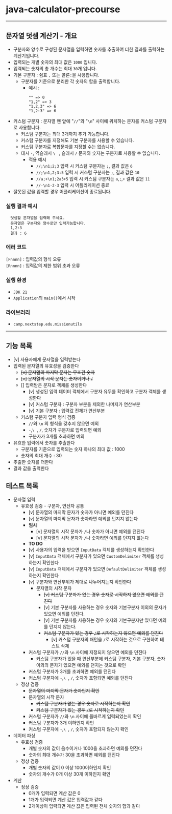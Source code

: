 # java-calculator-precourse

---

## 문자열 덧셈 계산기 - 개요
- 구분자와 양수로 구성된 문자열을 입력하면 숫자를 추출하여 더한 결과를 출력하는 계산기입니다.
- 입력되는 개별 숫자의 최대 값은 `1000` 입니다.
- 입력되는 숫자의 총 개수는 최대 `30`개 입니다.
- 기본 구분자 : 쉼표 `,` 또는 콜론`:`을 사용합니다.
  - 구분자를 기준으로 분리한 각 숫자의 합을 출력합니다.
    - 예시 :
        ```
        "" => 0
        "1,2" => 3
        "1,2,3" => 6
        "1,2:3" => 6
        ```
- 커스텀 구분자 : 문자열 맨 앞에 "`//`"와 "`\n`" 사이에 위치하는 문자를 커스텀 구분자로 사용합니다.
  - 커스텀 구분자는 최대 3개까지 추가 가능합니다.
  - 커스텀 구분자를 지정해도 기본 구분자를 사용할 수 있습니다.
  - 커스텀 구분자로 복합문자를 지정할 수는 없습니다.
  - 대시 `-`, 역슬래시 `\ ` , 슬래시 `/` 문자와 숫자는 구분자로 사용할 수 없습니다.
    - 적용 예시
      - `//;\n1;2;3` 입력 시 커스텀 구분자는 `;`, 결과 값은 `6`
      - `//;\n1,2;3:5` 입력 시 커스텀 구분자는 `;`, 결과 값은 `10`
      - `//a;+\n1;2a3+5` 입력 시 커스텀 구분자는 `a`,`;`,`+` 결과 값은 `11`
      - `//-\n1-2-3` 입력 시 어플리케이션 종료
- 잘못된 값을 입력할 경우 어플리케이션이 종료됩니다.

### 실행 결과 예시
```
  덧셈할 문자열을 입력해 주세요.
  문자열은 구분자와 양수로만 입력가능합니다.
  1,2:3
  결과 : 6
```

### 에러 코드
`[Fnnnn]` : 입력값의 형식 오류   
`[Rnnnn]` : 입력값의 제한 범위 초과 오류

### 실행 환경
- `JDK 21`
- `Application`의 `main()`에서 시작

### 라이브러리
  - `camp.nextstep.edu.missionutils`

---

## 기능 목록
- [v] 사용자에게 문자열을 입력받는다
- 입력된 문자열의 유효성을 검증한다
  - ~~[v] 문자열의 마지막 문자는 무조건 숫자~~
  - ~~[v] 문자열의 시작 문자는 숫자이거나 `/`~~
  - [] 입력받은 문자로 객체를 생성한다
    - [v] 생성된 입력 데이터 객체에서 구분자 유무를 확인하고 구분자 객체를 생성한다
    - [v] 커스텀 구분자 : 구분자 부분을 제외한 나머지가 연산부분
    - [v] 기본 구분자 : 입력값 전체가 연산부분
  - 커스텀 구분자 입력 형식 검증
    - `//`와 `\n` 의 형식을 갖추지 않으면 예외
    - `-`,`\ `, `/`, 숫자가 구분자로 입력되면 예외
    - 구분자가 3개를 초과하면 예외
- 유효한 입력에서 숫자를 추출한다
  - 구분자를 기준으로 입력되는 숫자 하나의 최대 값 : 1000
  - 숫자의 최대 개수 : 30
- 추출한 숫자를 더한다
- 결과 값을 출력한다

## 테스트 목록
- 문자열 입력
  - 유효성 검증 - 구분자, 연산자 공통
    - [v] 문자열의 마지막 문자가 숫자가 아니면 예외를 던진다
    - [v] 문자열의 마지막 문자가 숫자라면 예외를 던지지 않는다
    - **임시**
      - [v] 문자열의 시작 문자가 `/`나 숫자가 아니면 예외를 던진다
      - [v] 문자열의 시작 문자가 `/`나 숫자라면 예외를 던지지 않는다
    - **TO DO**
    - [v] 사용자의 입력을 받으면 `InputData` 객체를 생성하는지 확인한다
    - [v] `InputData` 객체에서 구분자가 있으면 `CustomDelimiter` 객체를 생성하는지 확인한다
    - [v] `InputData` 객체에서 구분자가 있으면 `DefaultDelimiter` 객체를 생성하는지 확인한다
    - [v] 구분자와 연산부위가 제대로 나누어지는지 확인한다
      - 문자열의 시작 문자
        - ~~[v] 커스텀 구분자가 없는 경우 숫자로 시작하지 않으면 예외를 던진다~~
        - [v] 기본 구분자를 사용하는 경우 숫자와 기본구분자 이외의 문자가 있으면 예외를 던진다.
        - [v] 기본 구분자를 사용하는 경우 숫자와 기본구분자만 있다면 예외를 던지지 않는다.
        - ~~커스텀 구분자가 있는 경우 `/`로 시작하는지 않으면 예외를 던진다~~
          - [v] 커스텀 구분자의 패턴을 `/`로 시작하는 것으로 구현하여 테스트 삭제
    - 커스텀 구분자가 `//`와 `\n` 사이에 지정되지 않으면 예외를 던진다
      - 커스텀 구분자가 있을 때 연산부분에 커스텀 구분자, 기본 구분자, 숫자 이외의 문자가 있으면 예외를 던지는 것으로 확인
    - 커스텀 구분자가 3개를 초과하면 예외를 던진다
    - 커스텀 구분자에 `-`,`\ `, `/`, 숫자가 포함되면 예외를 던진다
  - 정상 검증
    - ~~문자열의 마지막 문자가 숫자인지 확인~~
    - 문자열의 시작 문자
      - ~~커스텀 구분자가 없는 경우 숫자로 시작하는지 확인~~
      - ~~커스텀 구분자가 있는 경우 `/`로 시작하는지 확인~~
    - 커스텀 구분자가 `//`와 `\n` 사이에 올바르게 입력되었는지 확인
    - 커스텀 구분자가 3개 이하인지 확인
    - 커스텀 구분자에 `-`,`\ `, `/`, 숫자가 포함되지 않는지 확인
- 데이터 파싱
  - 유효성 검증
    - 개별 숫자의 값이 음수이거나 1000을 초과하면 예외를 던진다
    - 숫자의 최대 개수가 30을 초과하면 예외를 던진다
  - 정상 검증
    - 개별 숫자의 값이 0 이상 1000이하인지 확인
    - 숫자의 개수가 0개 이상 30개 이하인지 확인
- 계산
  - 정상 검증
    - 0개가 입력되면 계산 값은 0
    - 1개가 입력되면 계산 값은 입력값과 같다
    - 2개이상이 입력되면 계산 값은 입력된 전체 숫자의 합과 같다
